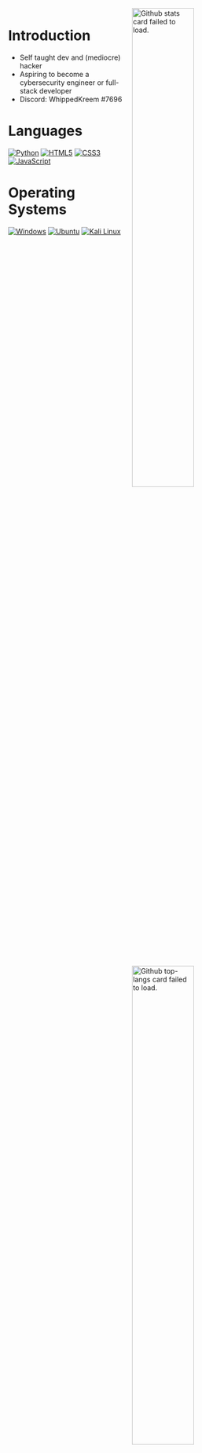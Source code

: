 <img width="50%" align="right" src="https://github-readme-stats.vercel.app/api?username=Wh1ppedKreem&include_all_commits=true&show_icons=true&hide_border=true&count_private=true&theme=merko" alt="Github stats card failed to load.">
<img width="50%" align="right" src="https://github-readme-stats.vercel.app/api/top-langs/?username=Wh1ppedKreem&show_icons=true&hide_border=true&layout=compact&count_private=true&theme=merko" alt="Github top-langs card failed to load.">

# Introduction
- Self taught dev and (mediocre) hacker
- Aspiring to become a cybersecurity engineer or full-stack developer
- Discord: WhippedKreem #7696

# Languages
[![Python](https://shields.io/badge/Python-FFD343?logo=python&logoColor=blue&style=for-the-badge)](https://python.org/)
[![HTML5](https://shields.io/badge/HTML-D84924?logo=html5&logoColor=white&style=for-the-badge)](https://html.spec.whatwg.org/multipage/)
[![CSS3](https://shields.io/badge/CSS-2449D8?logo=css3&logoColor=white&style=for-the-badge)](https://www.w3.org/TR/CSS/#css)
[![JavaScript](https://shields.io/badge/JavaScript-F0DC4E?logo=javascript&logoColor=black&style=for-the-badge)](https://www.ecma-international.org/publications-and-standards/standards/ecma-262/)

# Operating Systems
[![Windows](https://shields.io/badge/Windows-0077DB?logo=windows&logoColor=white&style=for-the-badge)](https://www.microsoft.com/en-gb/windows?r=1)
[![Ubuntu](https://shields.io/badge/Ubuntu-E95420?logo=ubuntu&logoColor=white&style=for-the-badge)](https://ubuntu.com/)
[![Kali Linux](https://shields.io/badge/Kali%20Linux-367BF0?logo=kalilinux&logoColor=white&style=for-the-badge)](https://kali.org/)
